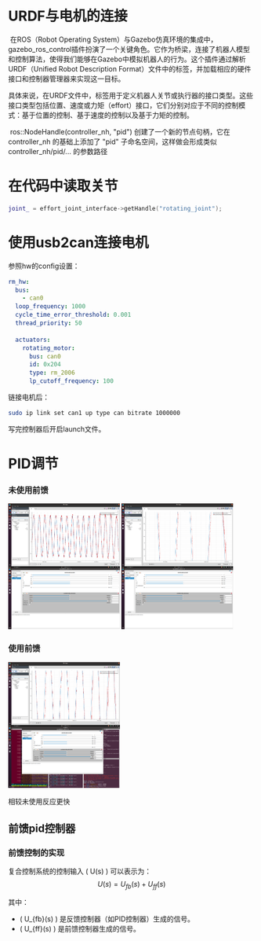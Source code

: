# URDF与电机的连接

​	在ROS（Robot Operating System）与Gazebo仿真环境的集成中，gazebo_ros_control插件扮演了一个关键角色。它作为桥梁，连接了机器人模型和控制算法，使得我们能够在Gazebo中模拟机器人的行为。这个插件通过解析URDF（Unified Robot Description Format）文件中的<transmission>标签，并加载相应的硬件接口和控制器管理器来实现这一目标。

​	具体来说，在URDF文件中，<hardwareInterface>标签用于定义机器人关节或执行器的接口类型。这些接口类型包括位置、速度或力矩（effort）接口，它们分别对应于不同的控制模式：基于位置的控制、基于速度的控制以及基于力矩的控制。

​	ros::NodeHandle(controller_nh, "pid") 创建了一个新的节点句柄，它在 controller_nh 的基础上添加了 "pid" 子命名空间，这样做会形成类似 controller_nh/pid/... 的参数路径

# 在代码中读取关节

```cpp
joint_ = effort_joint_interface->getHandle("rotating_joint");
```

# 使用usb2can连接电机

参照hw的config设置：

```yaml
rm_hw:
  bus:
    - can0
  loop_frequency: 1000
  cycle_time_error_threshold: 0.001
  thread_priority: 50

  actuators:
    rotating_motor:
      bus: can0
      id: 0x204
      type: rm_2006
      lp_cutoff_frequency: 100
```

链接电机后：

```bash
sudo ip link set can1 up type can bitrate 1000000
```

写完控制器后开启launch文件。

# PID调节

### 未使用前馈

<img src="./img/2025-02-21 21-05-22 的屏幕截图.png" style="zoom: 25%;" />

<img src="./img/2025-02-21 21-05-47 的屏幕截图.png" style="zoom: 25%;" />

### 使用前馈

<img src="./img/2025-02-21 21-24-28 的屏幕截图.png" style="zoom: 25%;" />

相较未使用反应更快

## 前馈pid控制器

### **前馈控制的实现**

复合控制系统的控制输入 \( U(s) \) 可以表示为：
$$
U(s) = U_{fb}(s) + U_{ff}(s)
$$

其中：

- \( U_{fb}(s) \) 是反馈控制器（如PID控制器）生成的信号。
- \( U_{ff}(s) \) 是前馈控制器生成的信号。

